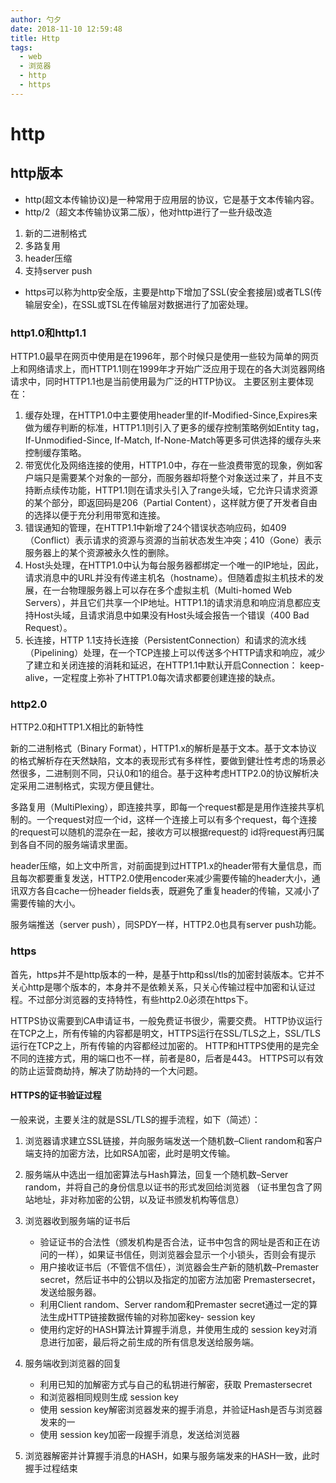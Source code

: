 ```yaml
---
author: 勺夕
date: 2018-11-10 12:59:48
title: Http    
tags:  
  - web
  - 浏览器
  - http
  - https
---
```

# http

## http版本
- http(超文本传输协议)是一种常用于应用层的协议，它是基于文本传输内容。
- http/2（超文本传输协议第二版），他对http进行了一些升级改造
1. 新的二进制格式
2. 多路复用
3. header压缩
4. 支持server push
- https可以称为http安全版，主要是http下增加了SSL(安全套接层)或者TLS(传输层安全)，在SSL或TSL在传输层对数据进行了加密处理。




### http1.0和http1.1
HTTP1.0最早在网页中使用是在1996年，那个时候只是使用一些较为简单的网页上和网络请求上，而HTTP1.1则在1999年才开始广泛应用于现在的各大浏览器网络请求中，同时HTTP1.1也是当前使用最为广泛的HTTP协议。 主要区别主要体现在：  
1. 缓存处理，在HTTP1.0中主要使用header里的If-Modified-Since,Expires来做为缓存判断的标准，HTTP1.1则引入了更多的缓存控制策略例如Entity tag，If-Unmodified-Since, If-Match, If-None-Match等更多可供选择的缓存头来控制缓存策略。
2. 带宽优化及网络连接的使用，HTTP1.0中，存在一些浪费带宽的现象，例如客户端只是需要某个对象的一部分，而服务器却将整个对象送过来了，并且不支持断点续传功能，HTTP1.1则在请求头引入了range头域，它允许只请求资源的某个部分，即返回码是206（Partial Content），这样就方便了开发者自由的选择以便于充分利用带宽和连接。
3. 错误通知的管理，在HTTP1.1中新增了24个错误状态响应码，如409（Conflict）表示请求的资源与资源的当前状态发生冲突；410（Gone）表示服务器上的某个资源被永久性的删除。
4. Host头处理，在HTTP1.0中认为每台服务器都绑定一个唯一的IP地址，因此，请求消息中的URL并没有传递主机名（hostname）。但随着虚拟主机技术的发展，在一台物理服务器上可以存在多个虚拟主机（Multi-homed Web Servers），并且它们共享一个IP地址。HTTP1.1的请求消息和响应消息都应支持Host头域，且请求消息中如果没有Host头域会报告一个错误（400 Bad Request）。
5. 长连接，HTTP 1.1支持长连接（PersistentConnection）和请求的流水线（Pipelining）处理，在一个TCP连接上可以传送多个HTTP请求和响应，减少了建立和关闭连接的消耗和延迟，在HTTP1.1中默认开启Connection： keep-alive，一定程度上弥补了HTTP1.0每次请求都要创建连接的缺点。  


### http2.0
HTTP2.0和HTTP1.X相比的新特性

新的二进制格式（Binary Format），HTTP1.x的解析是基于文本。基于文本协议的格式解析存在天然缺陷，文本的表现形式有多样性，要做到健壮性考虑的场景必然很多，二进制则不同，只认0和1的组合。基于这种考虑HTTP2.0的协议解析决定采用二进制格式，实现方便且健壮。

多路复用（MultiPlexing），即连接共享，即每一个request都是是用作连接共享机制的。一个request对应一个id，这样一个连接上可以有多个request，每个连接的request可以随机的混杂在一起，接收方可以根据request的 id将request再归属到各自不同的服务端请求里面。

header压缩，如上文中所言，对前面提到过HTTP1.x的header带有大量信息，而且每次都要重复发送，HTTP2.0使用encoder来减少需要传输的header大小，通讯双方各自cache一份header fields表，既避免了重复header的传输，又减小了需要传输的大小。

服务端推送（server push），同SPDY一样，HTTP2.0也具有server push功能。

### https

首先，https并不是http版本的一种，是基于http和ssl/tls的加密封装版本。它并不关心http是哪个版本的，本身并不是依赖关系，只关心传输过程中加密和认证过程。不过部分浏览器的支持特性，有些http2.0必须在https下。

HTTPS协议需要到CA申请证书，一般免费证书很少，需要交费。
HTTP协议运行在TCP之上，所有传输的内容都是明文，HTTPS运行在SSL/TLS之上，SSL/TLS运行在TCP之上，所有传输的内容都经过加密的。
HTTP和HTTPS使用的是完全不同的连接方式，用的端口也不一样，前者是80，后者是443。
HTTPS可以有效的防止运营商劫持，解决了防劫持的一个大问题。

#### HTTPS的证书验证过程

一般来说，主要关注的就是SSL/TLS的握手流程，如下（简述）：

1. 浏览器请求建立SSL链接，并向服务端发送一个随机数–Client random和客户端支持的加密方法，比如RSA加密，此时是明文传输。

2. 服务端从中选出一组加密算法与Hash算法，回复一个随机数–Server random，并将自己的身份信息以证书的形式发回给浏览器 （证书里包含了网站地址，非对称加密的公钥，以及证书颁发机构等信息）

3. 浏览器收到服务端的证书后  
    - 验证证书的合法性（颁发机构是否合法，证书中包含的网址是否和正在访问的一样），如果证书信任，则浏览器会显示一个小锁头，否则会有提示
    - 用户接收证书后（不管信不信任），浏览器会生产新的随机数–Premaster secret，然后证书中的公钥以及指定的加密方法加密 Premastersecret，发送给服务器。
    - 利用Client random、Server random和Premaster secret通过一定的算法生成HTTP链接数据传输的对称加密key- session key
    - 使用约定好的HASH算法计算握手消息，并使用生成的 session key对消息进行加密，最后将之前生成的所有信息发送给服务端。

4. 服务端收到浏览器的回复
   - 利用已知的加解密方式与自己的私钥进行解密，获取 Premastersecret
   - 和浏览器相同规则生成 session key
   - 使用 session key解密浏览器发来的握手消息，并验证Hash是否与浏览器发来的一
   - 使用 session key加密一段握手消息，发送给浏览器

5. 浏览器解密并计算握手消息的HASH，如果与服务端发来的HASH一致，此时握手过程结束
